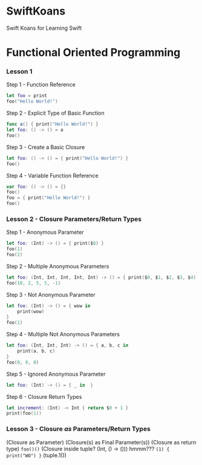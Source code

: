# SwiftKoans
Swift Koans for Learning Swift


# Functional Oriented Programming

### Lesson 1

Step 1 - Function Reference
```swift
let foo = print
foo("Hello World!")
```

Step 2 - Explicit Type of Basic Function
```swift
func a() { print("Hello World!") }
let foo: () -> () = a
foo()
```

Step 3 - Create a Basic Closure
```swift
let foo: () -> () = { print("Hello World!") }
foo()
```

Step 4 - Variable Function Reference
```swift
var foo: () -> () = {}
foo()
foo = { print("Hello World!") }
foo()
```

### Lesson 2 - Closure Parameters/Return Types

Step 1 - Anonymous Parameter
```swift
let foo: (Int) -> () = { print($0) }
foo(1)
foo(2)
```

Step 2 - Multiple Anonymous Parameters
```swift
let foo: (Int, Int, Int, Int, Int) -> () = { print($0, $1, $2, $3, $4) }
foo(10, 2, 5, 5, -1)
```

Step 3 - Not Anonymous Parameter
```swift
let foo: (Int) -> () = { wow in
    print(wow) 
}
foo(1)
```

Step 4 - Multiple Not Anonymous Parameters
```swift
let foo: (Int, Int, Int) -> () = { a, b, c in
    print(a, b, c) 
}
foo(0, 0, 0)
```
Step 5 - Ignored Anonymous Parameter
```swift
let foo: (Int) -> () = { _ in  }
```

Step 6 - Closure Return Types
```swift
let increment: (Int) -> Int { return $0 + 1 }
print(foo(1))
```

### Lesson 3 - Closure *as* Parameters/Return Types

(Closure as Parameter)
(Closure(s) as Final Parameter(s))
(Closure as return type) `foo()()`
(Closure inside tuple? (Int, () -> ())) hmmm??? `(1) { print("WO") }` (tuple.1())
